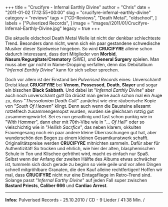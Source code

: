 +++
title = "Crucifyre - Infernal Earthly Divine"
author = "Chris"
date = "2011-01-02 17:12:55+00:00"
slug = "crucifyre-infernal-earthly-divine"
category = "reviews"
tags = ["CD-Reviews", "Death Metal", "oldschool", ]
labels = ["Pulverized Records", ]
image = "images//2011/01/Crucifyre-Infernal-Earthly-Divine.jpg"
legacy = true
+++

Die aktuelle oldschool Death Metal Welle ist nicht der denkbar schlechteste Trend. Besonders dann nicht, wenn sich ein paar gestandene schwedische Musiker dieser Spielweise hingeben. So wird **CRUCIFYRE** alleine schon dadurch interessant, dass dort Mitglieder von **Morbid**, **Nasum**/**Regurgitate**/**Crematory** (SWE), und **General Surgery** spielen. Man muss aber gar nicht in Name-Dropping verfallen, denn das Debütalbum "_Infernal Earthly Divine_" kann für sich selber sprechen.

Doch vor allem ist der Einstand bei _Pulverised Records_ eines: Unverschämt! Dreist klaut **CRUCIFYRE** bei **Venom**, **Possessed**, **Death**, **Slayer** und sogar ein bisschen **Black Sabbath**. Und dabei ist "_Infernal Earthly Divine_" aber auch noch unverschämt gut! Da drückt man gerne auch schon mal ein Auge zu, dass "_Thessalonian Death Cult_" zunächst wie eine räuberische Kopie von "_South Of Heaven_" klingt. Denn auch wenn die Bausteine allesamt rotzefrech zusammengemopst wurden, wurden sie gleichsam rotzig gut zusammengewürfel. Sei es nun geradlinig und fast schon punkig wie in "_With Hammer_", dann eher mit 70th-Vibe wie in "_... Of Hell_" oder so vielschichtig wie in "_Hellish Sacrfice_", das neben klarem, okkulten Frauengesang noch ein paar andere kleine Überraschungen gut hat, aber wunderschön den Bogen zu einem kleinen Gesamtkunstwerk schafft.
Originalitätspreise werden **CRUCIFYRE** mitnichten sammeln. Dafür aber für Authentizität! So trocken und ehrlich, wie hier der alten, blasphemischen Schule in Ton und Klischee gefröhnt wird, macht es einfach nur Spaß. Selbst wenn der Anfang der zweiten Hälfte des Albums etwas schwächer ist, tummeln sich doch gerade zu beginn so viele geile und vor allen Dingen schnell mitgröhlbare Granaten, die den Kauf alleine rechtfertigen!
Hoffen wir mal, dass **CRUCIFYRE** nicht nur eine Eintagsfliege im Retro-Trend sind. Solange passt "_Infernal Earthy Divine_" auf jeden Fall super zwischen **Bastard Priests**, **Caliber 666** und **Cardiac Arrest**.





---
**Infos:**
Pulverised Records - 25.10.2010 / 
CD - 9 Lieder / 41:38 Min. / 
